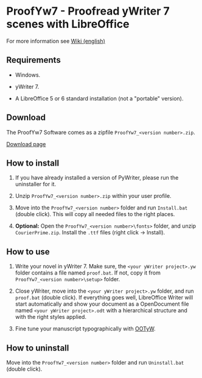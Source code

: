 # ProofYw7 - Proofread yWriter 7 scenes with LibreOffice

For more information see [Wiki (english)](https://github.com/peter88213/ProofYw7/wiki)

## Requirements

* Windows.

* yWriter 7.

* A LibreOffice 5 or 6 standard installation (not a "portable" version).

## Download

The ProofYw7 Software comes as a zipfile `ProofYw7_<version number>.zip`. 

[Download page](https://github.com/peter88213/ProofYw7/releases)

## How to install

1. If you have already installed a version of PyWriter, please run the uninstaller for it. 

2. Unzip `ProofYw7_<version number>.zip` within your user profile.

3. Move into the `ProofYw7_<version number>` folder and run `Install.bat` (double click). This will copy all needed files to the right places.

4. __Optional:__ Open the `ProofYw7_<version number>\fonts>` folder, and unzip `CourierPrime.zip`. Install the `.ttf` files (right click -> Install).


## How to use

1. Write your novel in yWriter 7. Make sure, the `<your yWriter project>.yw` folder contains a file named `proof.bat`. If not, copy it from `ProofYw7_<version number>\setup>` folder.

2. Close yWriter, move into the `<your yWriter project>.yw` folder, and run `proof.bat` (double click). If everything goes well, LibreOffice Writer will start automatically and show your document as a OpenDocument file named `<your yWriter project>.odt` with a hierarchical structure and with the right styles applied.

3. Fine tune your manuscript typographically with [OOTyW](https://github.com/peter88213/OOTyW/wiki).

## How to uninstall

Move into the `ProofYw7_<version number>` folder and run `Uninstall.bat` (double click). 

